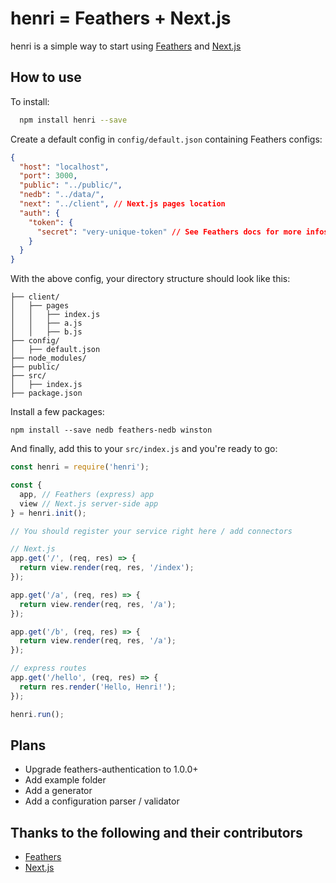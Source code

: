 # henri = Feathers + Next.js

henri is a simple way to start using [Feathers](http://feathersjs.com/) and [Next.js](https://github.com/zeit/next.js)


## How to use

To install:

```bash
  npm install henri --save
```

Create a default config in `config/default.json` containing Feathers configs:

```json
{
  "host": "localhost",
  "port": 3000,
  "public": "../public/",
  "nedb": "../data/",
  "next": "../client", // Next.js pages location
  "auth": {
    "token": {
      "secret": "very-unique-token" // See Feathers docs for more infos
    }
  }
}
```

With the above config, your directory structure should look like this:

```
├── client/
│   ├── pages
│   │   ├── index.js
│   │   ├── a.js
│   │   ├── b.js
├── config/
│   ├── default.json
├── node_modules/
├── public/
├── src/
│   ├── index.js
├── package.json
```

Install a few packages:

```
npm install --save nedb feathers-nedb winston
```

And finally, add this to your `src/index.js` and you're ready to go:

```js
const henri = require('henri');

const {
  app, // Feathers (express) app
  view // Next.js server-side app
} = henri.init();

// You should register your service right here / add connectors

// Next.js
app.get('/', (req, res) => {
  return view.render(req, res, '/index');
});

app.get('/a', (req, res) => {
  return view.render(req, res, '/a');
});

app.get('/b', (req, res) => {
  return view.render(req, res, '/a');
});

// express routes
app.get('/hello', (req, res) => {
  return res.render('Hello, Henri!');
});

henri.run();
```

## Plans

 - Upgrade feathers-authentication to 1.0.0+
 - Add example folder
 - Add a generator
 - Add a configuration parser / validator


## Thanks to the following and their contributors

  - [Feathers](http://feathersjs.com/)
  - [Next.js](https://github.com/zeit/next.js)

